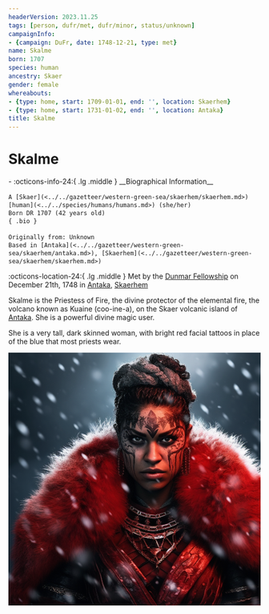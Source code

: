 ```yaml
---
headerVersion: 2023.11.25
tags: [person, dufr/met, dufr/minor, status/unknown]
campaignInfo:
- {campaign: DuFr, date: 1748-12-21, type: met}
name: Skalme
born: 1707
species: human
ancestry: Skaer
gender: female
whereabouts:
- {type: home, start: 1709-01-01, end: '', location: Skaerhem}
- {type: home, start: 1731-01-02, end: '', location: Antaka}
title: Skalme
---
```

# Skalme
<div class="grid cards ext-narrow-margin ext-one-column" markdown>
- :octicons-info-24:{ .lg .middle } __Biographical Information__

    A [Skaer](<../../gazetteer/western-green-sea/skaerhem/skaerhem.md>) [human](<../../species/humans/humans.md>) (she/her)  
    Born DR 1707 (42 years old)  
    { .bio }

    Originally from: Unknown
    Based in [Antaka](<../../gazetteer/western-green-sea/skaerhem/antaka.md>), [Skaerhem](<../../gazetteer/western-green-sea/skaerhem/skaerhem.md>)
</div>



:octicons-location-24:{ .lg .middle } Met by the [Dunmar Fellowship](<../pcs/dunmar-fellowship/dunmar-fellowship.md>) on December 21th, 1748 in [Antaka](<../../gazetteer/western-green-sea/skaerhem/antaka.md>), [Skaerhem](<../../gazetteer/western-green-sea/skaerhem/skaerhem.md>)  


Skalme is the Priestess of Fire, the divine protector of the elemental fire, the volcano known as  Kuaine (coo-ine-a), on the Skaer volcanic island of [Antaka](<../../gazetteer/western-green-sea/skaerhem/antaka.md>). She is a powerful divine magic user. 

She is a very tall, dark skinned woman, with bright red facial tattoos in place of the blue that most priests wear. 

![Skalme Portrait](../../assets/skalme-portrait.png)

